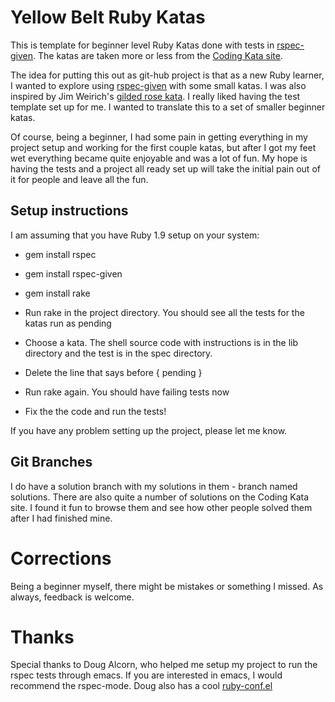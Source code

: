 # Yellow Belt Ruby Katas

This is template for beginner level Ruby Katas done with tests
in [rspec-given](https://github.com/jimweirich/rspec-given).
The katas are taken more or less from the 
[Coding Kata site](http://codingkata.org/katas/).

The idea for putting this out as git-hub project is that as a new Ruby learner,
I wanted to explore using
[rspec-given](https://github.com/jimweirich/rspec-given) with some
small katas.  I was also inspired by Jim Weirich's [gilded rose
kata](https://github.com/jimweirich/gilded_rose_kata).  I really liked
having the test template set up for me.  I wanted to translate this to
a set of smaller beginner katas.  

Of course, being a beginner, I had some pain in getting everything in my project setup
and working for the first couple katas, but after I got my feet wet everything
became quite enjoyable and was a lot of fun.  My hope is having the
tests and a project all ready set up will take the initial pain out of
it for people and leave all the fun.

## Setup instructions

I am assuming that you have Ruby 1.9 setup on your system:

* gem install rspec
* gem install rspec-given
* gem install rake

* Run rake in the project directory. You should see all the tests for
  the katas run as pending
* Choose a kata.  The shell source code with instructions is in the lib directory and the test
  is in the spec directory.
* Delete the line that says 
          before { pending }
* Run rake again.  You should have failing tests now
* Fix the the code and run the tests!

If you have any problem setting up the project, please let me know.


## Git Branches

I do have a solution branch with my solutions in them - branch named solutions.  There are also
quite a number of solutions on the Coding Kata site.  I found it fun
to browse them and see how other people solved them after I had
finished mine. 

# Corrections

Being a beginner myself, there might be mistakes or something I
missed.  As always, feedback is welcome.

# Thanks

Special thanks to Doug Alcorn, who helped me setup my project to run
the rspec tests through emacs.  If you are interested in emacs, I
would recommend the rspec-mode.  Doug also has a cool [ruby-conf.el](https://github.com/dougalcorn/emacs.d/blob/master/ruby-conf.el)

